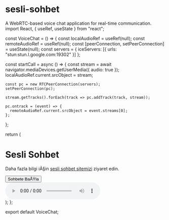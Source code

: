 # sesli-sohbet
A WebRTC-based voice chat application for real-time communication.
import React, { useRef, useState } from "react";

const VoiceChat = () => {
  const localAudioRef = useRef(null);
  const remoteAudioRef = useRef(null);
  const [peerConnection, setPeerConnection] = useState(null);
  const servers = { iceServers: [{ urls: "stun:stun.l.google.com:19302" }] };

  const startCall = async () => {
    const stream = await navigator.mediaDevices.getUserMedia({ audio: true });
    localAudioRef.current.srcObject = stream;
    
    const pc = new RTCPeerConnection(servers);
    setPeerConnection(pc);
    
    stream.getTracks().forEach(track => pc.addTrack(track, stream));
    
    pc.ontrack = (event) => {
      remoteAudioRef.current.srcObject = event.streams[0];
    };
  };

  return (
    <div className="p-5 bg-gray-800 text-white rounded-lg text-center">
      <h1 className="text-2xl font-bold">Sesli Sohbet</h1>
      <p>
        Daha fazla bilgi iÃ§in <a href="https://www.sesliortam.com" className="text-blue-400">sesli sohbet sitemizi</a> ziyaret edin.
      </p>
      <button onClick={startCall} className="bg-blue-500 px-4 py-2 rounded mt-4">
        Sohbete BaÅŸla
      </button>
      <div className="mt-4">
        <audio ref={localAudioRef} autoPlay controls />
        <audio ref={remoteAudioRef} autoPlay controls />
      </div>
    </div>
  );
};

export default VoiceChat;
